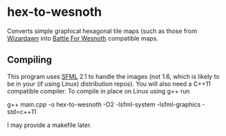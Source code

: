 hex-to-wesnoth
==============

Converts simple graphical hexagonal tile maps (such as those from [Wizardawn](http://www.wizardawn.com) into [Battle For Wesnoth](http://www.wesnoth.org) compatible maps.

Compiling
---------
This program uses [SFML](http://http://www.sfml-dev.org) 2.1 to handle the images (not 1.6, which is likely to be in your (if using Linux) distribution repos). You will also need a C++11 compatible compiler. To compile in place on Linux using g++ run

  g++ main.cpp -o hex-to-wesnoth -O2 -lsfml-system -lsfml-graphics -std=c++11

I may provide a makefile later.
